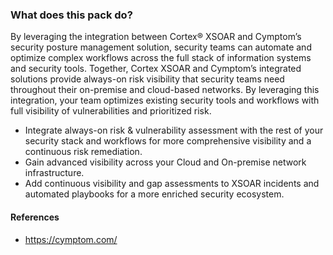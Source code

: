 ### What does this pack do?

By leveraging the integration between Cortex® XSOAR and Cymptom’s security posture management solution, security teams can automate and optimize complex workflows across the full stack of information systems and security tools. 
Together, Cortex XSOAR and Cymptom’s integrated solutions provide always-on risk visibility that security teams need throughout their on-premise and cloud-based networks. 
By leveraging this integration, your team optimizes existing security tools and workflows with full visibility of vulnerabilities and prioritized risk. 
- Integrate always-on risk & vulnerability assessment with the rest of your security stack and workflows for more comprehensive visibility and a continuous risk remediation.  
- Gain advanced visibility across your Cloud and On-premise network infrastructure.
- Add continuous visibility and gap assessments to XSOAR incidents and automated playbooks for a more enriched security ecosystem. 


#### References
- https://cymptom.com/
